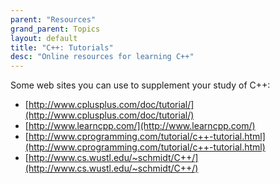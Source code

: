```yaml
---
parent: "Resources"
grand_parent: Topics
layout: default
title: "C++: Tutorials"
desc: "Online resources for learning C++"
---
```


Some web sites you can use to supplement your study of C++:

* [http://www.cplusplus.com/doc/tutorial/](http://www.cplusplus.com/doc/tutorial/)
* [http://www.learncpp.com/](http://www.learncpp.com/)
* [http://www.cprogramming.com/tutorial/c++-tutorial.html](http://www.cprogramming.com/tutorial/c++-tutorial.html)
* [http://www.cs.wustl.edu/~schmidt/C++/](http://www.cs.wustl.edu/~schmidt/C++/)
